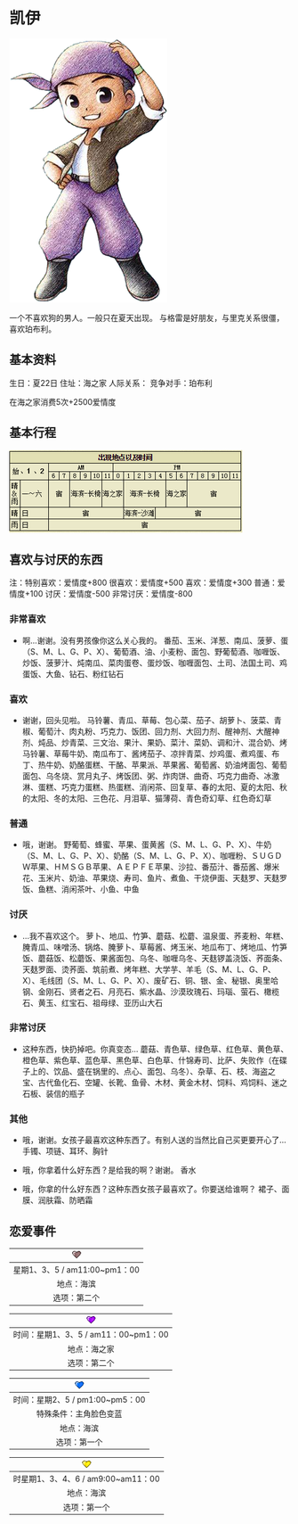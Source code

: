 # 凯伊

![凯伊](凯伊.png)

一个不喜欢狗的男人。一般只在夏天出现。
与格雷是好朋友，与里克关系很僵，喜欢珀布利。

## 基本资料

生日：夏22日
住址：海之家
人际关系：
竞争对手：珀布利

在海之家消费5次+2500爱情度

## 基本行程

![凯伊行程](凯伊行程.png)

## 喜欢与讨厌的东西

注：特别喜欢：爱情度+800 很喜欢：爱情度+500 喜欢：爱情度+300 普通：爱情度+100 讨厌：爱情度-500 非常讨厌：爱情度-800

### 非常喜欢

- 啊…谢谢。没有男孩像你这么关心我的。
番茄、玉米、洋葱、南瓜、菠萝、蛋（S、M、L、G、P、X）、葡萄酒、油、小麦粉、面包、野葡萄酒、咖喱饭、炒饭、菠萝汁、炖南瓜、菜肉蛋卷、蛋炒饭、咖喱面包、土司、法国土司、鸡蛋饭、大鱼、钻石、粉红钻石

### 喜欢

- 谢谢，回头见啦。
马铃薯、青瓜、草莓、包心菜、茄子、胡萝卜、菠菜、青椒、葡萄汁、肉丸粉、巧克力、饭团、回力剂、大回力剂、醒神剂、大醒神剂、炖品、炒青菜、三文治、果汁、果奶、菜汁、菜奶、调和汁、混合奶、烤马铃薯、草莓牛奶、南瓜布丁、酱烤茄子、凉拌青菜、炒鸡蛋、煮鸡蛋、布丁、热牛奶、奶酪蛋糕、干酪、苹果派、苹果酱、葡萄酱、奶油烤面包、葡萄面包、乌冬烧、赏月丸子、烤饭团、粥、炸肉饼、曲奇、巧克力曲奇、冰激淋、蛋糕、巧克力蛋糕、热蛋糕、消闲茶、回复草、春的太阳、夏的太阳、秋的太阳、冬的太阳、三色花、月泪草、猫薄荷、青色奇幻草、红色奇幻草

### 普通

- 哦，谢谢。
野葡萄、蜂蜜、苹果、蛋黄酱（S、M、L、G、P、X）、牛奶（S、M、L、G、P、X）、奶酪（S、M、L、G、P、X）、咖喱粉、ＳＵＧＤＷ苹果、ＨＭＳＧＢ苹果、ＡＥＰＦＥ苹果、沙拉、番茄汁、番茄酱、爆米花、玉米片、奶油、苹果烧、寿司、鱼片、煮鱼、干烧伊面、天麸罗、天麸罗饭、鱼糕、消闲茶叶、小鱼、中鱼

### 讨厌

- …我不喜欢这个。
萝卜、地瓜、竹笋、蘑菇、松蘑、温泉蛋、荞麦粉、年糕、腌青瓜、味噌汤、锅烙、腌萝卜、草莓酱、烤玉米、地瓜布丁、烤地瓜、竹笋饭、蘑菇饭、松蘑饭、果酱面包、乌冬、咖喱乌冬、天麸锣盖浇饭、荞面条、天麸罗面、烫荞面、筑前煮、烤年糕、大学芋、羊毛（S、M、L、G、P、X）、毛线团（S、M、L、G、P、X）、废矿石、铜、银、金、秘银、奥里哈钢、金刚石、贤者之石、月亮石、紫水晶、沙漠玫瑰石、玛瑙、萤石、橄榄石、黄玉、红宝石、祖母绿、亚历山大石

### 非常讨厌

- 这种东西，快扔掉吧。你真变态…
蘑菇、青色草、绿色草、红色草、黄色草、橙色草、紫色草、蓝色草、黑色草、白色草、什锦寿司、比萨、失败作（在碟子上的、饮品、盛在锅里的、点心、面包、乌冬）、杂草、石、枝、海盗之宝、古代鱼化石、空罐、长靴、鱼骨、木材、黄金木材、饲料、鸡饲料、迷之石板、装信的瓶子

### 其他

- 哦，谢谢。女孩子最喜欢这种东西了。有别人送的当然比自己买更要开心了…
手镯、项链、耳环、胸针

- 哦，你拿着什么好东西？是给我的啊？谢谢。
香水

- 哦，你拿的什么好东西？这种东西女孩子最喜欢了。你要送给谁啊？
裙子、面膜、润肤霜、防晒霜

## 恋爱事件

|![黑心](黑心.png)
|:-:
|星期1、3、5 / am11:00~pm1：00
|地点：海滨
|选项：第二个

|![紫心](紫心.png)
|:-:
|时间：星期1、3、5 / am11：00~pm1：00
|地点：海之家
|选项：第二个

|![蓝心](蓝心.png)
|:-:
|时间：星期2、5 / pm1:00~pm5：00
|特殊条件：主角脸色变蓝
|地点：海滨
|选项：第一个

|![黄心](黄心.png)
|:-:
|时星期1、3、4、6 / am9:00~am11：00
|地点：海滨
|选项：第一个
